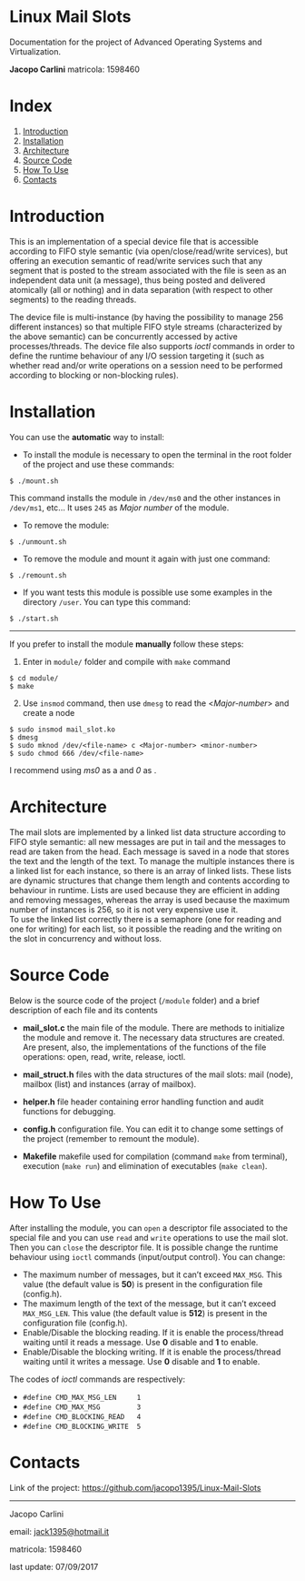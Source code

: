 # Linux Mail Slots

Documentation for the project of Advanced Operating Systems and Virtualization.

**Jacopo Carlini** 
matricola: 1598460

# Index

1. [Introduction](#introduction)
2. [Installation](#installation)
3. [Architecture](#architecture)
4. [Source Code](#source-code)
5. [How To Use](#how-to-use)
6. [Contacts](#contacts)



# Introduction
This is an implementation of a special device file that is accessible according to FIFO style semantic (via open/close/read/write services), but offering an execution semantic of read/write services such that any segment that is posted to the stream associated with the file is seen as an independent data unit (a message), thus being posted and delivered atomically (all or nothing) and in data separation (with respect to other segments) to the reading threads.

The device file is multi-instance (by having the possibility to manage 256 different instances) so that multiple FIFO style streams (characterized by the above semantic) can be concurrently accessed by active processes/threads.
The device file also supports *ioctl* commands in order to define the runtime behaviour of any I/O session targeting it (such as whether read and/or write operations on a session need to be performed according to blocking or non-blocking rules).

# Installation


You can use the **automatic** way to install:
 
 - To install the module is necessary to open the terminal in the root folder of the project and use these commands:

```
$ ./mount.sh
```

This command installs the module in `/dev/ms0` and the other instances in `/dev/ms1`, etc...
It uses `245` as *Major number* of the module.

 - To remove the module:

```
$ ./unmount.sh
```

 - To remove the module and mount it again with just one command:

```
$ ./remount.sh
```


-	If you want tests this module is possible use some examples in the directory `/user`. You can type this command:
```
$ ./start.sh
```

---

If you prefer to install the module **manually** follow these steps:
 1. Enter in `module/` folder and compile with `make` command
```
$ cd module/
$ make
```
2. Use `insmod` command, then use `dmesg` to read the <*Major-number*> and create a node
```
$ sudo insmod mail_slot.ko
$ dmesg
$ sudo mknod /dev/<file-name> c <Major-number> <minor-number>
$ sudo chmod 666 /dev/<file-name>
```

I recommend using *ms0* as a <file-name> and *0* as <minor-number>.



# Architecture

The mail slots are implemented by a linked list data structure according to FIFO style semantic: all new messages are put in tail and the messages to read are taken from the head.
Each message is saved in a node that stores the text and the length of the text.
To manage the multiple instances there is a linked list for each instance, so there is an array of linked lists.
These lists are dynamic structures that change them length and contents according to behaviour in runtime. 
Lists are used because they are efficient in adding and removing messages, whereas the array is used because the maximum number of instances is 256, so it is not very expensive use it.  
To use the linked list correctly there is a semaphore (one for reading and one for writing) for each list, so it possible the reading and the writing on the slot in concurrency and without loss.

# Source Code

Below is the source code of the project (`/module` folder) and a brief description of each file and its contents
-   **mail_slot.c**
the main file of the module. There are methods to initialize the module and remove it. The necessary data structures are created. Are present, also, the implementations of the functions of the file operations: open, read, write, release, ioctl.  

-	**mail_struct.h**
files with the data structures of the mail slots: mail (node), mailbox (list) and instances (array of mailbox).

-	**helper.h**
file header containing error handling function and audit functions for debugging.
-	**config.h**
configuration file. You can edit it to change some settings of the project (remember to remount the module).
-	**Makefile**
makefile used for compilation (command `make` from terminal), execution (`make run`) and elimination of executables (`make clean`).


# How To Use
After installing the module, you can `open` a descriptor file associated to the special file and you can use `read` and `write` operations to use the mail slot.  Then you can `close` the descriptor file.
It is possible change the runtime behaviour using `ioctl` commands (input/output control).
You can change:
 *	The maximum number of messages, but it can’t exceed `MAX_MSG`. This value (the default value is **50**) is present in the configuration file (config.h).
*	The maximum length of the text of the message, but it can’t exceed `MAX_MSG_LEN`. This value (the default value is **512**) is present in the configuration file (config.h).
*	Enable/Disable the blocking reading. If it is enable the process/thread waiting until it reads a message. Use **0** disable and **1** to enable.
*	Enable/Disable the blocking writing.  If it is enable the process/thread waiting until it writes a message. Use **0** disable and **1** to enable.

The codes of *ioctl* commands are respectively:
* `#define CMD_MAX_MSG_LEN     1`
* `#define CMD_MAX_MSG         3`
* `#define CMD_BLOCKING_READ   4`
* `#define CMD_BLOCKING_WRITE  5`


# Contacts

 Link of the project: https://github.com/jacopo1395/Linux-Mail-Slots

---
Jacopo Carlini

email: jack1395@hotmail.it

matricola: 1598460

last update: 07/09/2017

